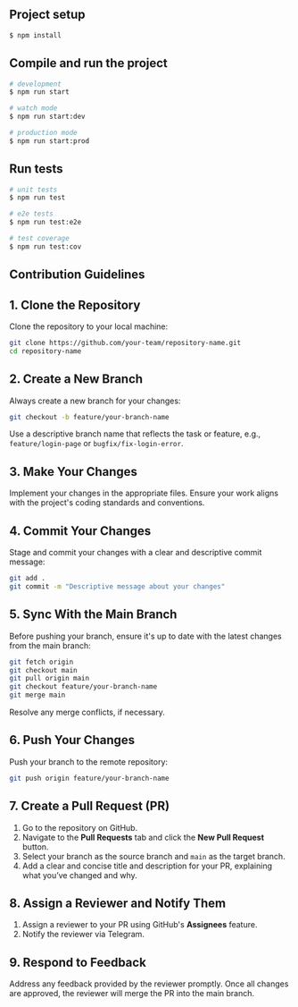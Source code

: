 ## Project setup

```bash
$ npm install
```

## Compile and run the project

```bash
# development
$ npm run start

# watch mode
$ npm run start:dev

# production mode
$ npm run start:prod
```

## Run tests

```bash
# unit tests
$ npm run test

# e2e tests
$ npm run test:e2e

# test coverage
$ npm run test:cov
```
## Contribution Guidelines
## 1. Clone the Repository
Clone the repository to your local machine:
```bash
git clone https://github.com/your-team/repository-name.git
cd repository-name
```

## 2. Create a New Branch
Always create a new branch for your changes:
```bash
git checkout -b feature/your-branch-name
```
Use a descriptive branch name that reflects the task or feature, e.g., `feature/login-page` or `bugfix/fix-login-error`.

## 3. Make Your Changes
Implement your changes in the appropriate files. Ensure your work aligns with the project's coding standards and conventions.

## 4. Commit Your Changes
Stage and commit your changes with a clear and descriptive commit message:
```bash
git add .
git commit -m "Descriptive message about your changes"
```

## 5. Sync With the Main Branch
Before pushing your branch, ensure it's up to date with the latest changes from the main branch:
```bash
git fetch origin
git checkout main
git pull origin main
git checkout feature/your-branch-name
git merge main
```
Resolve any merge conflicts, if necessary.

## 6. Push Your Changes
Push your branch to the remote repository:
```bash
git push origin feature/your-branch-name
```

## 7. Create a Pull Request (PR)
1. Go to the repository on GitHub.
2. Navigate to the **Pull Requests** tab and click the **New Pull Request** button.
3. Select your branch as the source branch and `main` as the target branch.
4. Add a clear and concise title and description for your PR, explaining what you’ve changed and why.

## 8. Assign a Reviewer and Notify Them
1. Assign a reviewer to your PR using GitHub's **Assignees** feature.
2. Notify the reviewer via Telegram.

## 9. Respond to Feedback
Address any feedback provided by the reviewer promptly. Once all changes are approved, the reviewer will merge the PR into the main branch.

